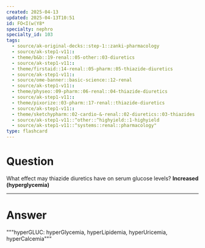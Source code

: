 ```yaml
---
created: 2025-04-13
updated: 2025-04-13T10:51
id: FO<I(w(Y8*
specialty: nephro
specialty_id: 103
tags:
  - source/ak-original-decks::step-1::zanki-pharmacology
  - source/ak-step1-v11::
  - theme/b&b::19-renal::05-other::03-diuretics
  - source/ak-step1-v11::
  - theme/firstaid::14-renal::05-pharm::05-thiazide-diuretics
  - source/ak-step1-v11::
  - source/ome-banner::basic-science::12-renal
  - source/ak-step1-v11::
  - theme/physeo::09-pharm::06-renal::04-thiazide-diuretics
  - source/ak-step1-v11::
  - theme/pixorize::03-pharm::17-renal::thiazide-diuretics
  - source/ak-step1-v11::
  - theme/sketchypharm::02-cardio-&-renal::02-diuretics::03-thiazides
  - source/ak-step1-v11::^other::^highyield::1-highyield
  - source/ak-step1-v11::^systems::renal::pharmacology"
type: flashcard
---
```


# Question
What effect may thiazide diuretics have on serum glucose levels?    **Increased (hyperglycemia)**

---

# Answer
"""hyperGLUC: hyperGlycemia, hyperLipidemia, hyperUricemia, hyperCalcemia"""